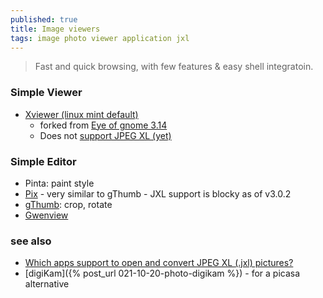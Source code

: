 ```yaml
---
published: true
title: Image viewers
tags: image photo viewer application jxl
---
```

> Fast and quick browsing, with few features & easy shell integratoin.

### Simple Viewer

- [Xviewer (linux mint default)](https://github.com/linuxmint/xviewer)
	- forked from [Eye of gnome 3.14](https://projects-old.gnome.org/eog/)
    - Does not [support JPEG XL (yet)](https://github.com/linuxmint/xviewer/issues/162)
    
### Simple Editor
- Pinta: paint style
- [Pix](https://github.com/linuxmint/pix#pix) - very similar to gThumb - JXL support is blocky as of v3.0.2
- [gThumb](https://gitlab.gnome.org/GNOME/gthumb/#gthumb): crop, rotate
- [Gwenview](https://apps.kde.org/gwenview/)

### see also
- [Which apps support to open and convert JPEG XL (.jxl) pictures?](https://askubuntu.com/questions/1332041/which-apps-support-to-open-and-convert-jpeg-xl-jxl-pictures)
- [digiKam]({% post_url 021-10-20-photo-digikam %}) - for a picasa alternative
